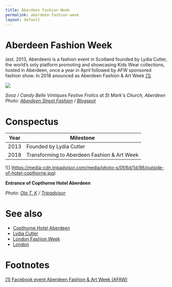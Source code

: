 ```yaml
---
title: Aberdeen Fashion Week
permalink: aberdeen-fashion-week
layout: default
---
```


# Aberdeen Fashion Week

(est. 2013, Aberdeen) is a fashion event in Scotland founded by Lydia Cutler, the world’s only platform promoting and showcasing Kids Wear collections, hosted in Aberdeen, once a year in April followed by AFW sponsored fashion show. In 2018 anounced as Aberdeen Fashion & Art Week <span id="a1">[\[1\]](#f1)</span>.

![](http://3.bp.blogspot.com/-_8vKuScmNIw/VGjKjAuSm3I/AAAAAAAAAm8/kniQgV0Lp-Y/s1600/sooz%2B1636.jpg)

*Sooz / Candy Belle Vintiques Festive Frolics at St Mark's Church, Aberdeen <br>
Photo: [Aberdeen Street Fashion](aberdeen-street-fashion.md) / [Blogspot](blogspot.md)*

# Conspectus

|Year|Milestone|
|----|---------|
|2013|Founded by Lydia Cutler|
|2018|Transforming to Aberdeen Fashion & Art Week|

![] (https://media-cdn.tripadvisor.com/media/photo-s/0f/6d/1d/98/outside-of-hotel-copthorne.jpg)

**Entrance of Copthorne Hotel Aberdeen**

*Photo: [Ola T. K](https://www.tripadvisor.co.uk/members/olatk) / [Tripadvisor](tripadvisor.md)*

# See also

- [Copthorne Hotel Aberdeen](copthorne-hotel-aberdeen.md)
- [Lydia Cutler](lydia-cutler.md)
- [London Fashion Week](london-fashion-week.md)
- [London](london.md)




# Footnotes

[[1]](#a1) <span id="f1"></span> [Facebook event Aberdeen Fashion & Art Week (AFAW)](https://www.facebook.com/events/1345062792287801/)
